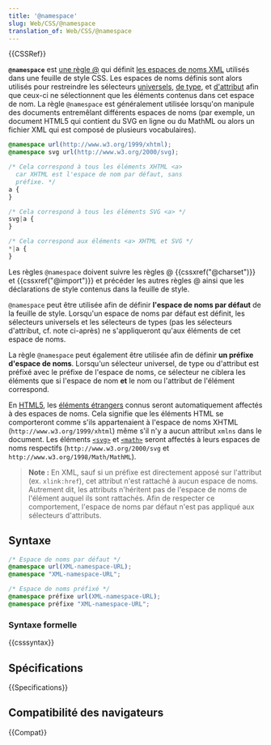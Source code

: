 ```yaml
---
title: '@namespace'
slug: Web/CSS/@namespace
translation_of: Web/CSS/@namespace
---
```


{{CSSRef}}

**`@namespace`** est [une règle @](/fr/docs/Web/CSS/Règles_@) qui définit [les espaces de noms XML](/fr/docs/Glossaire/Namespace) utilisés dans une feuille de style CSS. Les espaces de noms définis sont alors utilisés pour restreindre les sélecteurs [universels](/fr/docs/Web/CSS/Sélecteurs_universels), [de type](/fr/docs/Web/CSS/Sélecteurs_de_type), et [d'attribut](/fr/docs/Web/CSS/Sélecteurs_d_attribut) afin que ceux-ci ne sélectionnent que les éléments contenus dans cet espace de nom. La règle `@namespace` est généralement utilisée lorsqu'on manipule des documents entremêlant différents espaces de noms (par exemple, un document HTML5 qui contient du SVG en ligne ou du MathML ou alors un fichier XML qui est composé de plusieurs vocabulaires).

```css
@namespace url(http://www.w3.org/1999/xhtml);
@namespace svg url(http://www.w3.org/2000/svg);

/* Cela correspond à tous les éléments XHTML <a>
  car XHTML est l'espace de nom par défaut, sans
  préfixe. */
a {
}

/* Cela correspond à tous les éléments SVG <a> */
svg|a {
}

/* Cela correspond aux éléments <a> XHTML et SVG */
*|a {
}
```

Les règles `@namespace` doivent suivre les règles @ {{cssxref("@charset")}} et {{cssxref("@import")}} et précéder les autres règles @ ainsi que les déclarations de style contenus dans la feuille de style.

`@namespace` peut être utilisée afin de définir **l'espace de noms par défaut** de la feuille de style. Lorsqu'un espace de noms par défaut est définit, les sélecteurs universels et les sélecteurs de types (pas les sélecteurs d'attribut, cf. note ci-après) ne s'appliqueront qu'aux éléments de cet espace de noms.

La règle `@namespace` peut également être utilisée afin de définir **un préfixe d'espace de noms**. Lorsqu'un sélecteur universel, de type ou d'attribut est préfixé avec le préfixe de l'espace de noms, ce sélecteur ne ciblera les éléments que si l'espace de nom **et** le nom ou l'attribut de l'élément correspond.

En [HTML5](/fr/docs/Glossaire/HTML5), les [éléments étrangers](https://html.spec.whatwg.org/#foreign-elements) connus seront automatiquement affectés à des espaces de noms. Cela signifie que les éléments HTML se comporteront comme s'ils appartenaient à l'espace de noms XHTML (`http://www.w3.org/1999/xhtml`) même s'il n'y a aucun attribut `xmlns` dans le document. Les éléments [`<svg>`](/fr/docs/Web/SVG/Element/svg) et [`<math>`](/fr/docs/Web/MathML/Element/math) seront affectés à leurs espaces de noms respectifs (`http://www.w3.org/2000/svg` et `http://www.w3.org/1998/Math/MathML`).

> **Note :** En XML, sauf si un préfixe est directement apposé sur l'attribut (ex. `xlink:href`), cet attribut n'est rattaché à aucun espace de noms. Autrement dit, les attributs n'héritent pas de l'espace de noms de l'élément auquel ils sont rattachés. Afin de respecter ce comportement, l'espace de noms par défaut n'est pas appliqué aux sélecteurs d'attributs.

## Syntaxe

```css
/* Espace de noms par défaut */
@namespace url(XML-namespace-URL);
@namespace "XML-namespace-URL";

/* Espace de noms préfixé */
@namespace préfixe url(XML-namespace-URL);
@namespace préfixe "XML-namespace-URL";
```

### Syntaxe formelle

{{csssyntax}}

## Spécifications

{{Specifications}}

## Compatibilité des navigateurs

{{Compat}}

